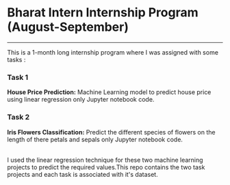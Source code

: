 <h1>Bharat Intern Internship Program (August-September)</h1>
<hr>
This is a 1-month long internship program where I was assigned with some tasks :
<h3>Task 1</h3>
<b>House Price Prediction:</b> Machine Learning model to predict house price using linear regression only Jupyter notebook code.
<h3>Task 2</h3>
<b>Iris Flowers Classification:</b> Predict the different species of flowers on the length of there petals and sepals only Jupyter notebook code.   
<br><br>
<p>I used the linear regression technique for these two machine learning projects to predict the required values.This repo contains the two task projects and each task is associated with it's dataset. </p>
